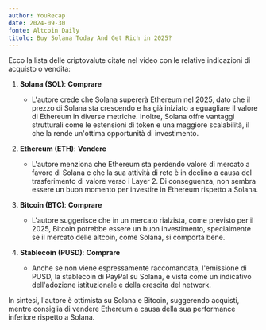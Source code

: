 ```yaml
---
author: YouRecap
date: 2024-09-30
fonte: Altcoin Daily
titolo: Buy Solana Today And Get Rich in 2025?
---
```


Ecco la lista delle criptovalute citate nel video con le relative indicazioni di acquisto o vendita:

1. **Solana (SOL)**: **Comprare**
   - L'autore crede che Solana supererà Ethereum nel 2025, dato che il prezzo di Solana sta crescendo e ha già iniziato a eguagliare il valore di Ethereum in diverse metriche. Inoltre, Solana offre vantaggi strutturali come le estensioni di token e una maggiore scalabilità, il che la rende un'ottima opportunità di investimento.

2. **Ethereum (ETH)**: **Vendere**
   - L'autore menziona che Ethereum sta perdendo valore di mercato a favore di Solana e che la sua attività di rete è in declino a causa del trasferimento di valore verso i Layer 2. Di conseguenza, non sembra essere un buon momento per investire in Ethereum rispetto a Solana.

3. **Bitcoin (BTC)**: **Comprare**
   - L'autore suggerisce che in un mercato rialzista, come previsto per il 2025, Bitcoin potrebbe essere un buon investimento, specialmente se il mercato delle altcoin, come Solana, si comporta bene.

4. **Stablecoin (PUSD)**: **Comprare**
   - Anche se non viene espressamente raccomandata, l'emissione di PUSD, la stablecoin di PayPal su Solana, è vista come un indicativo dell'adozione istituzionale e della crescita del network.

In sintesi, l'autore è ottimista su Solana e Bitcoin, suggerendo acquisti, mentre consiglia di vendere Ethereum a causa della sua performance inferiore rispetto a Solana.
